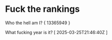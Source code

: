 # Fuck the rankings

Who the hell am I?
{ 13365949 }

What fucking year is it?
[ 2025-03-25T21:46:40Z ]
